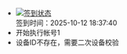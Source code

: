 - [![签到状态](https://github.com/p7wm/Cloud189-Actions/actions/workflows/main.yml/badge.svg?branch=main)](https://github.com/p7wm/Cloud189-Actions/actions/workflows/main.yml) <br> 签到时间：2025-10-12 18:37:40
- 开始执行帐号1
- 设备ID不存在，需要二次设备校验
